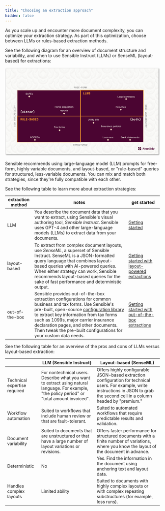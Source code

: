 ```yaml
---
title: "Choosing an extraction approach"
hidden: false
---
```


As you scale up and encounter more document complexity, you can optimize your extraction strategy. As part of this optimization, choose between LLMs or rules-based extraction methods.

See the following diagram for an overview of document structure and variability, and when to use Sensible Instruct (LLMs) or SenseML (layout-based) for extractions: 

![Click to enlarge](https://raw.githubusercontent.com/sensible-hq/sensible-docs/main/readme-sync/assets/v0/images/final/document_landscape.png)

Sensible recommends using large-language model (LLM) prompts for free-form, highly variable documents, and layout-based, or "rule-based" queries for structured, less-variable documents.  You can mix and match both strategies, since they're fully compatible with each other. 

See the following table to learn more about extraction strategies:

| extraction method | notes                                                        | get started                                                  |
| ----------------- | ------------------------------------------------------------ | ------------------------------------------------------------ |
| LLM               | You describe the document data that you want to extract, using Sensible's visual authoring tool, *Sensible Instruct*. Sensible uses GPT-4 and other large-language models (LLMs) to extract data from your documents. | [Getting started](doc:getting-started-ai) |
| layout-based      | To extract from complex document layouts, use *SenseML*, a superset of Sensible Instruct. SenseML is a JSON-formatted query language that combines layout-based queries with AI-powered queries. When either strategy can work, Sensible recommends layout-based queries for the sake of fast performance and deterministic output. | [Getting started with layout-powered extractions](doc:getting-started)          |
| out-of-the-box    | Sensible provides out-of-the-box extraction configurations for common business and tax forms. Use Sensible's pre-built, open-source [configuration library](https://github.com/sensible-hq/sensible-configuration-library/) to extract key information from tax forms such as 1099s, major carrier insurance declaration pages, and other documents. Then tweak the pre-built configurations for your custom data needs. | [Getting started with out-of-the-box extractions](doc:excel-quickstart) |

See the following table for an overview of the pros and cons of LLMs versus layout-based extraction:

|                              | LLM (Sensible Instruct)                                      | Layout-based (SenseML)                                       |
| ---------------------------- | ------------------------------------------------------------ | ------------------------------------------------------------ |
| Technical expertise required | For nontechnical users. Describe what you want to extract using natural language.  For example, "the policy period" or "total amount invoiced". | Offers highly configurable JSON-based extraction configuration for technical users. For example, write instructions in JSON to grab the second cell in a column headed by "premium." |
| Workflow automation          | Suited to workflows that include human review or that are fault-tolerant. | Suited to automated workflows that require predictable results and validation. |
| Document variability         | Suited to documents that are unstructured or that have a large number of layout variations or revisions. | Offers faster performance for  structured documents with a finite number of variations, where you know the layout of the document in advance. |
| Deterministic                | No                                                           | Yes. Find the information in the document using anchoring text and layout data. |
| Handles complex layouts      | Limited ability                                              | Suited to documents with highly complex layouts or with complex repeating substructures (for example, loss runs). |

